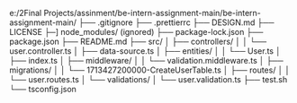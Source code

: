 e:/2Final Projects/assinment/be-intern-assignment-main/be-intern-assignment-main/
├── .gitignore
├── .prettierrc
├── DESIGN.md
├── LICENSE
├─] node_modules/ (ignored)
├── package-lock.json
├── package.json
├── README.md
├── src/
│   ├── controllers/
│   │   └── user.controller.ts
│   ├── data-source.ts
│   ├── entities/
│   │   └── User.ts
│   ├── index.ts
│   ├── middleware/
│   │   └── validation.middleware.ts
│   ├── migrations/
│   │   └── 1713427200000-CreateUserTable.ts
│   ├── routes/
│   │   └── user.routes.ts
│   └── validations/
│       └── user.validation.ts
├── test.sh
└── tsconfig.json
